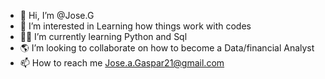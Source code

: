 - 👋 Hi, I’m @Jose.G
- 👀 I’m interested in Learning how things work with codes 
- 🌱🧠 I’m currently learning Python and Sql
- 🌎 I’m looking to collaborate on how to become a Data/financial Analyst 
- 📫 How to reach me Jose.a.Gaspar21@gmail.com

<!---
SageZay/SageZay is a ✨ special ✨ repository because its `README.md` (this file) appears on your GitHub profile.
You can click the Preview link to take a look at your changes.
--->
